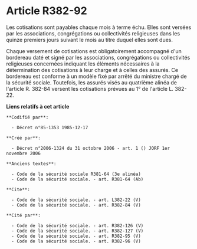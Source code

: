 # Article R382-92

Les cotisations sont payables chaque mois à terme échu. Elles sont versées par les associations, congrégations ou
collectivités religieuses dans les quinze premiers jours suivant le mois au titre duquel elles sont dues.

Chaque versement de cotisations est obligatoirement accompagné d'un bordereau daté et signé par les associations,
congrégations ou collectivités religieuses concernées indiquant les éléments nécessaires à la détermination des cotisations à
leur charge et à celles des assurés. Ce bordereau est conforme à un modèle fixé par arrêté du ministre chargé de la sécurité
sociale. Toutefois, les assurés visés au quatrième alinéa de l'article R. 382-84 versent les cotisations prévues au 1° de
l'article L. 382-22.

**Liens relatifs à cet article**

	**Codifié par**:

	  - Décret n°85-1353 1985-12-17

	**Créé par**:

	  - Décret n°2006-1324 du 31 octobre 2006 - art. 1 () JORF 1er novembre 2006

	**Anciens textes**:

	  - Code de la sécurité sociale R381-64 (3e alinéa)
	  - Code de la sécurité sociale. - art. R381-64 (Ab)

	**Cite**:

	  - Code de la sécurité sociale. - art. L382-22 (V)
	  - Code de la sécurité sociale. - art. R382-84 (V)

	**Cité par**:

	  - Code de la sécurité sociale. - art. R382-126 (V)
	  - Code de la sécurité sociale. - art. R382-127 (V)
	  - Code de la sécurité sociale. - art. R382-95 (V)
	  - Code de la sécurité sociale. - art. R382-96 (V)
